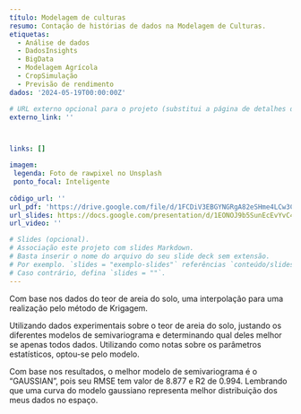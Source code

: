 ```yaml
---
título: Modelagem de culturas
resumo: Contação de histórias de dados na Modelagem de Culturas. 
etiquetas: 
  - Análise de dados
  - DadosInsights
  - BigData
  - Modelagem Agrícola
  - CropSimulação
  - Previsão de rendimento
dados: '2024-05-19T00:00:00Z'

# URL externo opcional para o projeto (substitui a página de detalhes do projeto).
externo_link: ''



links: []

imagem:
 legenda: Foto de rawpixel no Unsplash
 ponto_focal: Inteligente
  
côdigo_url: ''
url_pdf: 'https://drive.google.com/file/d/1FCDiV3EBGYNGRgA82eSHme4LCw3CUuuQ/view?usp=sharing'
url_slides: https://docs.google.com/presentation/d/1EONOJ9b5SunEcEvYvC4SYg1T91JvczXR/edit?usp=sharing&ouid=111563602474775318937&rtpof=true&sd=true
url_video: ''

# Slides (opcional).
# Associação este projeto com slides Markdown.
# Basta inserir o nome do arquivo do seu slide deck sem extensão.
# Por exemplo. `slides = "exemplo-slides"` referências `conteúdo/slides/exemplo-slides.md`.
# Caso contrário, defina `slides = ""`.
---
```


Com base nos dados do teor de areia do solo, uma interpolação para uma realização pelo método de Krigagem.

Utilizando dados experimentais sobre o teor de areia do solo, justando os diferentes modelos de semivariograma e determinando qual deles melhor se apenas todos dados. Utilizando como notas sobre os parâmetros estatísticos, optou-se pelo modelo.

Com base nos resultados, o melhor modelo de semivariograma é o “GAUSSIAN”, pois seu RMSE tem valor de 8.877 e R2 de 0.994. Lembrando que uma curva do modelo gaussiano representa melhor distribuição dos meus dados no espaço.

